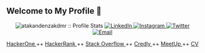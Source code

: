 ## Welcome to My Profile 👋
<p align="center">
<img src="https://komarev.com/ghpvc/?username=atakandenzakdmr&color=blueviolet" alt="atakandenzakdmr :: Profile Stats"></a>
<a href="https://www.linkedin.com/in/atakandenzakdmr" target="_blank"><img alt="LinkedIn" src="https://img.shields.io/badge/LinkedIn-%40atakandenzakdmr-blue"</a>
<a href="https://www.instagram.com/atakandenzakdmr/" <img alt="Instagram" target="_blank"><img alt="Instagram" src="https://img.shields.io/badge/Instagram-%40atakandenzakdmr-blueviolet"</a>
<a href="https://twitter.com/atakandenzakdmr/" target="_blank"><img alt="Twitter" src="https://img.shields.io/badge/Twitter-%40atakandenzakdmr-blue"</a>
<a href="mailto:atakandenizakdemir@gmail.com"><img alt="Email" src="https://img.shields.io/badge/E--Mail-atakandenizakdemir%40gmail.com-orange"</a>
<div align="center">
<a href="https://hackerone.com/atakandenzakdmr" link="red"> HackerOne </a> ++ 
<a href="https://www.hackerrank.com/atakandenzakdmr" link="blue"> HackerRank </a> ++ 
<a href="https://stackoverflow.com/users/16284211/atakan-deniz-akdemir" link="green"> Stack Overflow </a> ++ 
<a href="https://www.credly.com/users/atakan-deniz-akdemir" link="yellow"> Credly </a> ++ 
<a href="https://www.meetup.com/tr-TR/members/300503703/" link="ocean"> MeetUp </a> ++ 
<a href="https://europa.eu/europass/eportfolio/screen/share/51ca9aad-c0f8-484b-b741-1a47c08e352f?lang=en" link="grey"> CV </a>
<div>  
</p>

